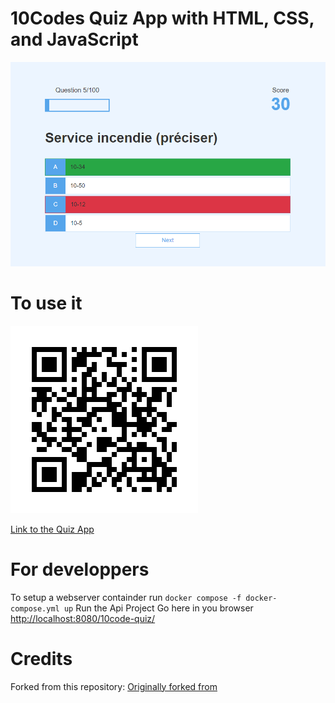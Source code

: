 # 10Codes Quiz App with HTML, CSS, and JavaScript

![Home Screen](./images/cover.png)


# To use it 
![Quiz App Link QRCode](./images/Link-QRCode.png)

[Link to the Quiz App](https://habilya.github.io/10code-quiz/)


# For developpers
To setup a webserver containder run  `docker compose -f docker-compose.yml up`
Run the Api Project
Go here in you browser [http://localhost:8080/10code-quiz/](http://localhost:8080/10code-quiz/)

# Credits
Forked from this repository: [Originally forked from](https://github.com/jamesqquick/Design-And-Build-A-Quiz-App)
